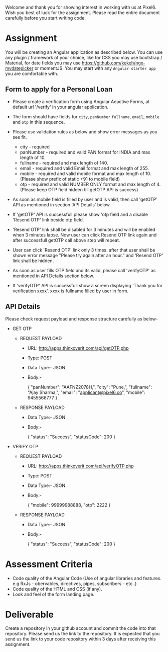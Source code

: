 Welcome and thank you for showing interest in working with us at Pixel6. Wish you best of luck for the assignment. Please read the entire document carefully before you start writing code.

# Assignment
You will be creating an Angular application as described below. You can use any plugin / framework of your choice, like for CSS you may use bootstrap / Material, for date fields you may use https://github.com/kekeh/ngx-mydatepicker or momentJS.
You may start with any `Angular starter app` you are comfortable with.

## Form to apply for a Personal Loan
- Please create a verification form using Angular Aeactive Forms, at default url '/verify' in your angular application.
- The form should have fields for `city`, `panNumber` `fullname`, `email`, `mobile` and `otp` in this sequence.
- Please use validation rules as below and show error messages as you see fit.
   - city - required
   - panNumber - required and valid PAN format for INDIA and max length of 10.
   - fullname - required and max length of 140.
   - email - required and valid Email format and max length of 255.
   - mobile - required and valid mobile format and max length of 10. (Please show prefix of static +91 to mobile field)
   - otp - required and valid NUMBER ONLY format and max length of 4.(Please keep OTP field hidden till getOTP API is success)

- As soon as mobile field is filled by user and is valid, then call 'getOTP' API as mentioned in section 'API Details' below.
- If 'getOTP' API is successfull please show 'otp field and a disable 'Resend OTP' link beside otp field.
- 'Resend OTP' link shall be disabled for 3 minutes and will be enabled when 3 minutes lapse. Now user can click Resend OTP link again and after successfull getOTP call above step will repeat.
- User can click 'Resend OTP' link only 3 times. after that user shall be shown error message "Please try again after an hour." and 'Resend OTP' link shall be hidden.
- As soon as user fills OTP field and its valid, please call 'verifyOTP' as mentioned in API Details section below.
- If 'verifyOTP' API is successfull show a screen displaying 'Thank you for verification xxxx'. xxxx is fullname filled by user in form.


## API Details
Please check request payload and response structure carefully as below-

- GET OTP
   - REQUEST PAYLOAD 
      - URL: http://apps.thinkoverit.com/api/getOTP.php
      - Type: POST
      - Data Type:- JSON
      - Body:-
      
         {
            "panNumber": "AAFNZ2078H,",
            "city": "Pune,",
            "fullname": "Ajay Sharma,",
            "email": "applicant@pixel6.co",
            "mobile": 9455566777
         }

    - RESPONSE PAYLOAD
      - Data Type:- JSON
      - Body:-
      
         {
            "status": "Success",
            "statusCode": 200
         }
         
- VERIFY OTP
   - REQUEST PAYLOAD 
      - URL: http://apps.thinkoverit.com/api/verifyOTP.php
      - Type: POST
      - Data Type:- JSON
      - Body:-
      
         {
             "mobile": 99999988888,
             "otp": 2222
         }

    - RESPONSE PAYLOAD
      - Data Type:- JSON
      - Body:-
      
         {
            "status": "Success",
            "statusCode": 200
         }

# Assessment Criteria
- Code quality of the Angular Code (Use of angular libraries and features. e.g RxJs - obervables, directives, pipes, subscribers - etc..)
- Code quality of the HTML and CSS (if any).
- Look and feel of the form landing page.

# Deliverable
Create a repository in your github account and commit the code into that repository. Please send us the link to the repository.
It is expected that you send us the link to your code repository within 3 days after receiving this assignment.

